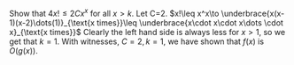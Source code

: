 Show that $4x!\leq 2Cx^x$ for all $x>k$. Let C=2. $x!\leq x^x\to \underbrace{x(x-1)(x-2)\dots(1)}_{\text{x times}}\leq \underbrace{x\cdot x\cdot x\dots \cdot x}_{\text{x times}}$ Clearly the left hand side is always less for $x>1$, so we get that $k=1$. With witnesses, $C=2,k=1$, we have shown that $f(x)$ is $O(g(x))$.